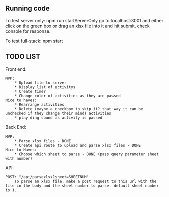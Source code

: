 Running code
------------
To test server only: npm run startServerOnly
    go to localhost:3001 and either click on the green box or drag an xlsx file into it and hit submit, check console for response.

To test full-stack: npm start

TODO LIST
----------

Front end:

    MVP:
        * Upload file to server
        * Display list of activitys
        * Create timer
        * Change color of activities as they are passed
    Nice to haves:
        * Rearrange activities
        * Delete (maybe a checkbox to skip it? that way it can be unchecked if they change their mind) activities
        * play ding sound as activity is passed

Back End:

    MVP: 
        * Parse xlsx files - DONE
        * Create api route to upload and parse xlsx files - DONE
    Nice to Haves:
        * Choose which sheet to parse - DONE (pass query parameter sheet with number)


API: 

    POST: "/api/parsexlsx?sheet=SHEETNUM"
        To parse an xlsx file, make a post request to this url with the file in the body and the sheet number to parse. default sheet number is 1.
